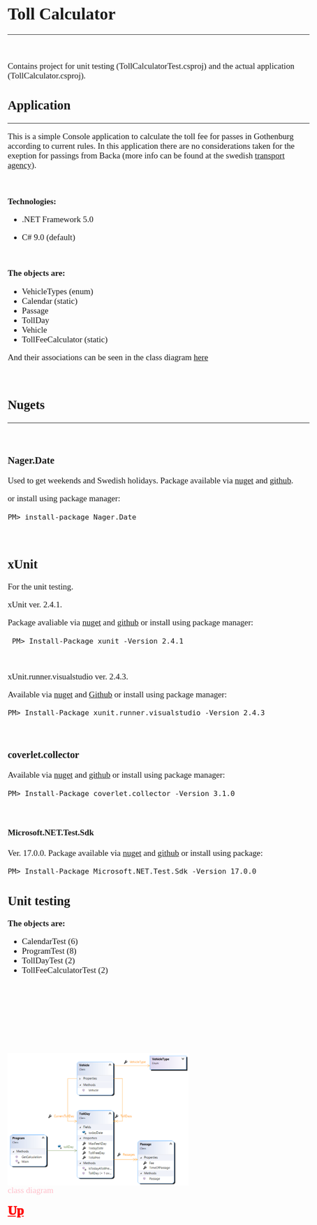 <body style =" font-family:Audiowide; font-size:120%">

# Toll Calculator

---

<br/>

Contains project for unit testing (TollCalculatorTest.csproj) and the actual application (TollCalculator.csproj).

## Application

---

This is a simple Console application to calculate the toll fee for passes in Gothenburg according to current rules. In this application there are no considerations taken for the exeption for passings from Backa (more info can be found at the swedish [transport agency](https://transportstyrelsen.se/sv/vagtrafik/Trangselskatt/Trangselskatt-i-goteborg/undantag-fran-trangselskatt-i-backa/)).

<br/>

**Technologies:**

- .NET Framework 5.0

- C# 9.0 (default)

<br/>

**The objects are:**

- VehicleTypes (enum)
- Calendar (static)
- Passage
- TollDay
- Vehicle
- TollFeeCalculator (static)

And their associations can be seen in the class diagram <a id="back"> [here](#img)</a>

<br/>

## **Nugets**

---

<br/>

### Nager.Date

Used to get weekends and Swedish holidays. Package available via [nuget](https://www.nuget.org/packages/Nager.Date) and [github](https://github.com/nager/Nager.Date).

or install using package manager:

`PM> install-package Nager.Date`

<br/>

## xUnit

For the unit testing.

xUnit ver. 2.4.1.

Package avaliable via [nuget](https://www.nuget.org/packages/xunit/2.4.1) and [github](https://github.com/xunit/xunit) or install using package manager:

` PM> Install-Package xunit -Version 2.4.1`

<br/>

xUnit.runner.visualstudio ver. 2.4.3.

Available via [nuget](https://www.nuget.org/packages/xunit.runner.visualstudio/2.4.3) and [Github](https://github.com/xunit/visualstudio.xunit) or install using package manager:

`PM> Install-Package xunit.runner.visualstudio -Version 2.4.3`

<br/>

### coverlet.collector

Available via [nuget](https://www.nuget.org/packages/coverlet.collector/3.1.0) and [github](https://github.com/coverlet-coverage/coverlet) or install using package manager:

`PM> Install-Package coverlet.collector -Version 3.1.0 `

<br/>

#### Microsoft.NET.Test.Sdk

Ver. 17.0.0. Package available via [nuget](https://www.nuget.org/packages/Microsoft.NET.Test.Sdk/17.0.0) and [github](https://github.com/microsoft/vstest/) or install using package:

`PM> Install-Package Microsoft.NET.Test.Sdk -Version 17.0.0`

## Unit testing

**The objects are:**

- CalendarTest (6)
- ProgramTest (8)
- TollDayTest (2)
- TollFeeCalculatorTest (2)

<br/>

<a alt="class diagram" id = "img" alt= "image class diagram" style = "margin-left: auto; margin-right: auto;text-decoration:none;color:pink"><img src= "TollCalculator/ClassDiagram.png" style = "height:50%; width:60%; display: block;
  margin-top:20%" />class diagram</a>

<a style = "color: red;font-weight:1000; font-size:150%;" href = "#back">Up</a>

</body>
